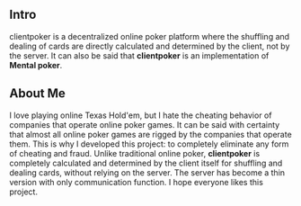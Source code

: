 ## Intro
clientpoker is a decentralized online poker platform where the shuffling and dealing of cards are directly calculated and determined by the client, not by the server. It can also be said that **clientpoker** is an implementation of **Mental poker**.

## About Me
I love playing online Texas Hold'em, but I hate the cheating behavior of companies that operate online poker games. It can be said with certainty that almost all online poker games are rigged by the companies that operate them. This is why I developed this project: to completely eliminate any form of cheating and fraud. Unlike traditional online poker, **clientpoker** is completely calculated and determined by the client itself for shuffling and dealing cards, without relying on the server. The server has become a thin version with only communication function. I hope everyone likes this project.
